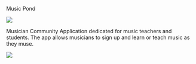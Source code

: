 Music Pond

<img src="https://i.ibb.co/g3QMhVY/Music-Pondlogo.gif">

Musician Community Application dedicated for music teachers and students.
The app allows musicians to sign up and learn or teach music as they muse.

<a href="http://musicpond.usedesign.rf.gd"><img src="https://i.ibb.co/hVZvpn7/63-38lessonbookingdateselect.png"></a>

